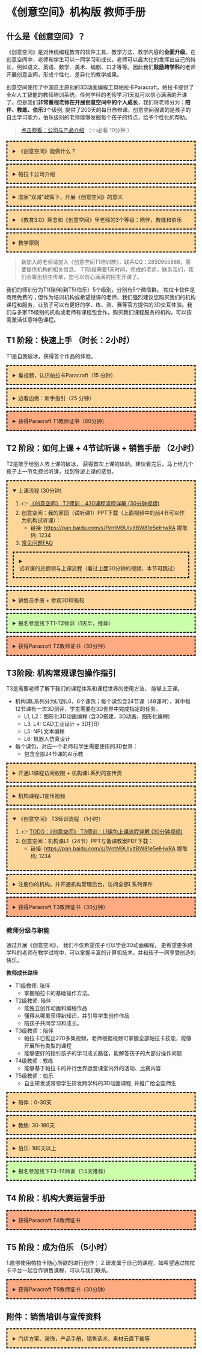 <style>details{  border:dashed;  padding:1em;  margin-top:0.5em;  margin-bottom:0.5em;  background-color:#ffd699;} details summary{ cursor:pointer;}</style> 

# 《创意空间》机构版 教师手册

## 什么是《创意空间》？

《创意空间》是对传统编程教育的软件工具、教学方法、教学内容的**全面升级**。在创意空间中，老师和学生可以一同学习和成长，老师可以最大化的发挥出自己的特长，例如语文、英语、数学、美术、编剧、口才等等。因此我们**鼓励跨学科**的老师开展创意空间，形成个性化、差异化的教学成果。

创意空间使用了中国自主原创的3D动画编程工具帕拉卡Paracraft。帕拉卡提供了全AI人工智能的教师培训系统。任何学科的老师学习1天就可以信心满满的开课了。但是我们**非常重视老师在开展创意空间中的个人成长**，我们将老师分为：**陪伴、教练、伯乐**3个级别, 提供了200天的每日自修课。创意空间强调的是孩子的自主学习能力，伯乐级别的老师能够发掘每个孩子的特点，给予个性化的帮助。

> [点击观看：公司与产品介绍]( https://keepwork.com/official/tips/sx1/1_1)  （:point_left:必看 10分钟 ）

<details>
  <summary>《创意空间》能做什么？</summary>

- 学习3D动画、编程、CAD等课程，覆盖K12全年龄层
- 项目式学习，全程人工智能虚拟老师；课程平均完成率95%
- 孩子超级喜欢的3D虚拟校园
- 老师、家长放心的3D在线学习空间 
- 国家大赛支持
- 无需老师备课，学生作品成果明显
- 学生和老师共同学习和实践人工智能的舞台
- 机构老师可以自主研发基于3D虚拟世界的跨学科课程，发布独立APP或与官方合作实现2次盈利
  
![](https://api.keepwork.com/ts-storage/siteFiles/20933/raw#1628644359764image.png) 

> [点击观看](https://v.qq.com/txp/iframe/player.html?vid=d3268d9v39x)  帕拉卡创始人介绍《创意空间》的视频 （10分钟）
  
### 《创意空间》相比Scratch等传统编程课的优势：

1. 师资成本最低，全学科老师都可授课，培训1天可以开课，持续200天的教师成长课。
1. 孩子喜欢，提供了玩与学的3D空间
1. 成果显著，3D动画+编程作品参加国家大赛
1. 跨学科老师可结合自身知识，有更多发挥空间
1. 一款软件覆盖从小学到大学的所有国家课标中的3D动画、编程、CAD等教学和创造内容，无需切换语言和工具
    - 其它编程课：颗粒玩具 > Scratch图块 > Python > C++ NoIP 频繁切换工具和课程主题，造成老师和学生的双流失。
1. 帕拉卡是中国自主原创的工具：免费，开源
    - 全球首家面向个人的3D动画创作工具 （2006年首次发行），经历过500万孩子的使用。

![](https://api.keepwork.com/ts-storage/siteFiles/20934/raw#1628644405238image.png)

> 我们相信一个能用软件在3D虚拟世界中随心所欲创作的老师，一定是当今社会上**最稀缺的老师**；中国的未来需要更多有原创能力的老师！
  
</details>


<details>
  <summary>帕拉卡公司介绍</summary>


深圳市帕拉卡科技有限公司是国内3D动画编程教育的开创者，公司自主开发了国内首款3D动画编程创作工具一一帕拉卡Paracraft, 并开发了大量适合7-1 8岁学生学习的特色3D动画编程教育课程产品，课程包含3D动画编程、CAD编程、NPL人工智能、机器人仿真设计，产品一经推出深受学生和教师欢迎。


公司拥有16年的研发历史，拥有原创的NPL编程语言，ParaEngine 3D引擎等50多项软件著作权及PCT国际专 利，编写并开源了超过200万行代码。公司获得浙大耦坊教育基金的投资。


公司致力于为青少年提供更好的编程工具与学习体验，助力学校、教培机构开展拥有鲜明特色的3D动画编程教育，让每个学生都能使用计算机随心所欲的创作，让学生通过编程来形成对世界的新认知，帮助学生构建新的思维模式，培养面向未来的创造者。
  
:point_right: 点击观看公司宣传片：https://www.paracraft.cn/about_us

</details>


<details>
  <summary>国家“双减”政策下，开展《创意空间》的意义</summary>

“双减”对学生来说意味着他们有更多的时间进行`自主学习`。电脑和网络是AI时代最好的自主学习工具。如何利用在校老师，使中国少年儿童自然地成为：国家需要的人才，成为建设中国和影响世界的精英？

现状：  
- 中国的绝大多数学校，把“电脑”视为儿童和青少年的“禁品”。“严禁学生自带笔记本电脑进入学校”。他们都担心儿童会沉溺于电脑和网络，影响学习成绩。许多家长配合学校把电脑都锁了起来。
- 中国儿童“没有电脑使用权”，这是中国进入素质教育时代的“三座大山（无尽无休的课外补习、没有电脑使用权、没有创作和分享的平台）”
  

所幸的是: 
- 中国进入素质教育的时代已经到来，所谓“三座大山”正在被国家推平。国家发布双减政策后，又发布了鼓励学生在校使用`个人电脑`的省级试点通知。
- 今天中国移动互联网4G和5G用户数已达到10亿。今天中国少年儿童的生活、学习、社会活动已经不可能脱离电脑和网络存在。
- 如何引导中国少年儿童在网络世界中学习、生活和参与社会活动？
- 如何解决素质教育中师资、教材、载体和平台等等问题？

解决方案：
- 鼓励全体教师，在学校全面开展《创意空间》形式的自主学习空间。先从最大化利用计算机教室，再到学生自带电脑在普通教室中开展。
- 使用自主原创和开源的帕拉卡人工智能平台工具。通过AI虚拟老师，手把手为学生演示教学和指导操作，确保即使课堂没有老师指导，每位学生都可以掌握所有的学习操作。
- 鼓励学生和在校老师利用电脑制作包括：语言、计算机、数学、物理、化学、生物等全学科的3D动画交互式课件或虚拟世界；建议使用自主原创和开源的帕拉卡人工智能平台工具；形成围绕全学科的计算机作品创作氛围。
- 举办上述3D交互式课件或3D世界的全国性大赛，并由国家或教育部，每年投入专项资金，奖励做出优秀人工智能3D交互式课件或3D世界教材的老师和学校。

> 机构老师可以通过430延时班入校服务学生！
  
</details>


<details>
  <summary>《教育3.0》理念和《创意空间》里老师的3个等级：陪伴，教练和伯乐</summary>
  
![](https://api.keepwork.com/ts-storage/siteFiles/21114/raw#1631674812942image.png) 

- 教育1.0： 老师是信息的单向输出者；学生是被动的接受者
- 教育2.0： 老师是指挥家、CEO；学生通过合作解决问题
- 教育3.0： 老师是导游；学生是探索者，自学者和创造者  

### 为何在《创意空间》中， 老师只需做导游？
帕拉卡Paracraft是中国自主原创的3D动画编程工具， 它为孩子提供了一个丰富多彩的和自然界相似的3D虚拟世界。 

当学生面对的不是书本和教室，而是一个足够广阔和吸引人的世界时；学生们需要的不再是教学，而是导游。如同参观名胜古迹，我们希望在导游的提示下，自主游玩。 

教育3.0的核心是为孩子提供一个足够丰富和吸引人的自主学习空间； 老师的角色是导游和伯乐：告诉孩子从哪里可以获得更多知识， 启发孩子做出更好的作品。
  
  
创意空间里的老师根据各自能力的不同，有三个等级：陪伴，教练，和伯乐。
- 第一等级的陪伴，其职能主要是上述教育3.0里老师的职能，目标主要是在创意空间的环境里营造一个教育3.0的平等包容的社会化学习氛围，帮助学生在学习讨论交流中充分挖掘内心世界，充分表达，并鼓励多元平等的交流。
- 而在维护一个教育3.0的平等包容的社会化学习氛围基础上，教练，简单的讲，需要有对Paracraft相关领域（3D建模，动画，和编程）有丰富的经验，能够根据重要体验和抽象知识模型之间的互动的原则来引导学生进行高效的学习。
- 伯乐的要求则更高。俗话说，千里马常有，伯乐不常有。伯乐需要对生命的发展有深刻的洞见与洞察能力，需要对各方向之间的交叉与互相的导入有充分的理解，能够在学生的基于兴趣的自主学习活动中与作品创作中在早期即发现学生的潜质并予以相应的引导。

更多请了解[Paracraft教育](/official/docs/learning_center/paracraft_edu)以及[Paracraft学习系统中的核心理念](/official/docs/teach/lessons/edu_guide)。

  
</details>


<details>
  <summary>教学原则</summary>

### 自主性第一原则：
只要学生自己能做到的，老师要让学生自己去做。只有当老师不介入时，学生可能会放弃时，老师才介入。但介入时，仍然基于自主原则，比如老师主要做兴趣导入，象一个老玩家一样介绍哪里有好玩的地方；或者在探索过于复杂的地方，指出学生可以先探索哪个地方，其他地方可以先不管；或者因为学生当前能力略有欠缺或者学习资料不是很清晰时，稍微的帮学生降低一下难度。但整体上仍然是坚持自主原则。一旦学生可以自主学习了，老师即退出，把学习交回给学生。创意空间的老师不得有任何对学生施加强迫性学习的行为。

### 空间交互学习原则
创意空间的学习强调学生自主的感知能力与空间探索能力，学生自主决定自己要学习的内容或者要做的项目。帕拉卡自身的丰富性，可以让所有的学生都找到自己感兴趣的切入点。学生学习的进度与方式，都应该坚持自主原则。绝对杜绝线性的学习与教学的方式，创意空间的老师不应该进行按部就班的涉及所有学生的授课，要允许学生合理安排自己的时间。创意空间的老师不得布置任何强制性的作业。

### 平等原则
创意空间的老师不得有任何歧视学生侮辱学生的语言和行为，并即时制止学生中的此类行为，努力营造一个平等包容和交流的学习环境。
  
</details>

> 新加入的老师请加入《创意空间T1培训群》，联系QQ：2850955888，需要提供机构的相关信息。 T1阶段需要1天时间，完成的老师，联系我们，我们会寄出招生传单，您可以信心满满的招生开课了。

我们的师训分为T1(陪伴)到T5(伯乐）5个级别，分别有5个微信群。 帕拉卡软件是商用免费的；但作为培训机构或希望授课的老师，我们强烈建议您购买我们的机构课程和服务，让孩子可以有更好的学、练、测、赛等官方提供的3D交互体验。我们与多家T5级别的机构或老师有课程包合作，购买我们课程服务的机构，可以按需激活任意特色课程。

## T1 阶段：快速上手 （时长：2小时）
T1是自我破冰，获得首个作品的体验。

<details>
  <summary>看视频，认识帕拉卡Paracraft（15 分钟）</summary>
  
[点击观看：3分钟了解帕拉卡](https://keepwork.com/official/tips/videos/s13) ( :point_left: 必看)。
[点击观看：Minecraft与Paracraft的区别](https://keepwork.com/official/tips/s1/1_98) 
[点击观看：拥有个人作品对孩子的重要性](https://keepwork.com/official/tips/s1_wx/1_90)
  
### 学生作品赏析
[学生作品：有了想法你怎么做](https://keepwork.com/official/tips/videos/s19) ( :point_left: 必看)
[学生作品：象形之美](https://keepwork.com/official/tips/videos/s18)
[学生作品：太阳钟](https://keepwork.com/official/tips/s1_wx/1_88)
  
</details>

<details>
  <summary>边看边做：新手指引（25 分钟）</summary>

 
1. 软件下载：https://paracraft.cn/download :point_left: 务必下载PC版本
2. [点击观看：新手教学视频](https://keepwork.com/official/docs/videos/new_user_video) 
   - 请务必跟随视频，动手制作:heart:

</details>


<details style="background-color:#FFaa80">
  <summary>获得Paracraft T1教师证书（60分钟）</summary>

如何获得Paracraft T1教师证书？
- [点击查看：T1级别的自我检测表](https://keepwork.com/official/docs/teach/lessons/T1_teacher_test)  
- 制作一段20秒以上的动画，例如：在帕拉卡中设计并创造一个《创意空间》的**3D虚拟教室**
    - 需要有2个会动的角色：例如老师和学生
    - 需要用电影方块制作一段属于你们机构的《创意空间》宣传短片，字幕或场景中需要出现你所在机构的名字
- 用手机或帕拉卡内置短视频分享功能，将你制作的视频，发到《创意空间》微信群中
  
  </details>


## T2 阶段：如何上课 + 4节试听课 + 销售手册 （2小时）

T2是敢于给别人去上课的破冰， 获得首次上课的体验。建议看完后，马上给几个孩子上一节免费试听课，找到导游上课的感觉。

<details open>
  <summary>上课流程 (30分钟)</summary>

1. :point_right: [《创意空间》 T2师训：430课程流程详解 (30分钟视频)](https://keepwork.com/official/tips/sx1/T2_430)
2. 创意空间：我的家园（试听课1）PPT下载（上面视频中的前4节可以作为机构试听课）：
   - 链接: https://pan.baidu.com/s/1VntM9UIyItBW81e5elHwRA  提取码: 1234
3. [常见问题FAQ](https://keepwork.com/official/docs/teach/lessons/lesson_faq)
  
<details>
  <summary>试听课的总纲领与上课流程（看过上面30分钟的视频，本节可跳过）</summary>

### 试听课的总纲领
试听课一共4节，形式是一样的。
- **主线任务**：用最快的速度，让孩子**开始创造**属于自己的作品，然后报名参加大赛。
   - 试听课的主线故事情节：“孩子正在参加每月的创意空间大赛”，不可以半途而废。
- **支线任务**：
   - 用最快的方式，让孩子获得尽量多的搭建技巧，能创造有一定交互的动画作品。和我们培训T1老师一样，我们要追求**学习效率优先**原则，而非上课形式优先。 
   - 让学生获得技能迅速提升的成就感，并看到Paracraft区别于MC, scratch的各种**全新的可能性**。 
   - 让参加过试听课又去学Scratch，成为一种愚蠢的行为。
   - 让家长看到自己孩子的学习能力、作品和**全新的天赋**。
   - 告诉家长和孩子，真正**优秀的作品**是什么样子的，后面还有巨大的**成长空间**。

基本上，能完成主线任务，报名转化是很自然的事情；完成支线可以锦上添花。 

### 试听课的上课流程
试听课形式是一样的，可以循环上，随意插班，但是每人最多4节。不用区分1、2年级，和3年级以上，混班上即可。

- 1分钟：老师个人介绍+创意空间介绍：“大家好， 我是XXX老师。 欢迎大家来到创意空间，在这里你要学会创造属于自己的3D动画和编程作品”
- 5分钟：播放优秀的用户作品视频（清单见后文）+ 简单互动 
   - 互动内容：提问视频中的某个环节是怎么做出来的？ （互动清单见后文）
- 2分钟：大赛宣导
   - 进入神通杯3D世界：重复宣布一次 **《创意空间》新人赛** 作品评比将在第4次课开始，还没有个人作品的学生，老师课堂中会1对1辅导。前X名用户可以获得XXX、图书和公仔（展示一下），只要有作品参赛的用户都可以获得一套漂亮的服装（其实是帕拉卡的虚拟会员道具），就像老师这个虚拟角色身上的衣服一样。
- 3分钟：大赛颁奖：每4次课一次，如果班上已经出现优秀作品，可以插播几次颁奖，**重点看下家长是否到场了，家长有拍照需求，我们有课后转化需求**。 注意，如果一个孩子已经提前获奖，就可以告诉家长可以直接转上正课了，不用等上完4节试听课。
   - 如果刚好是第四节课，老师需要提前准备好证书，通过项目ID展示学生的获奖作品，人不多时，也可以由学生自己向全班介绍作品，并拍照留念，家长可参与。
- 3分钟：布置小项目探索任务
   - 老师需要布置每天的小项目探索任务：可能是某个世界，或项目ID或AI课程（具体见后面清单，含PPT），一般会占用学生10-20分钟时间。并告诉大家：“完成任务的同学，可以开始继续创造自己的参赛作品了”，两个认识的同学也可以多人联机创造。 探索任务并不是必须完成的，如果班级里有新人，插班生，或年纪特别小的孩子，可以针对性的单独布置不同的任务，例如F1。 
- 40-60分钟：
    - 学生自由创造或完成小任务：开始10分钟老师需要**全班观察并及时纠正不当行为**，和做基本的操作指引（左手键盘，右手鼠标），然后进入1v1辅导环节。
    - 老师开始1v1辅导，争取每个孩子**给足5分钟**的1v1时间，有些孩子可能第一天轮不到1对1辅导，但是4次课总能轮到2次。 1v1可以是老师走到孩子的身边， 也可以是叫孩子离开座位到老师身边，这样家长看到感觉会比较好。 
- 1v1的5分钟中，老师的目标是**完成主线任务**，也就是让孩子构思并开始创造自己的作品，一般是这样的：
    - 询问孩子是否有自己的想法？80%的孩子可能没有想法， 此时要继续问孩子平时喜欢看什么？然后**现场演示**给孩子，到哪里可以去探索适合它的别人的项目, 并从中寻找灵感，例如解谜游戏，过山车游戏，跑酷游戏等。 告诉孩子去玩和体验，下次再1v1时，要有自己的想法。 厉害的老师，可以在5分钟内，帮助孩子直接找到第一个目标。 
    - 对于已经有作品的孩子， 让孩子向老师展示自己的作品（项目ＩＤ），老师一定要充分**鼓励和点赞**，再提供一些思路，**现场展示**一些相关的教学内容的连接，让孩子的作品可以更进一步。　例如，“你可以回家看下这个教学视频，给场景添加动画哦”
    - 注意老师现场演示的核心思想是：让用户学会到哪里寻找帮助。 
    - 老师或助教此时可以记笔记、拍照， 准备分享给家长群的学生笔记，试听课建议都有1v1笔记发到家长群。
- 5分钟：
   - “下课了，请大家保存作品，**回家可以继续创造！**家中还没有安装软件的同学，请到老师这里**领取安装指南**。”
   - 鼓励回家创造， 并再次强调《创意空间》新人赛：“还有2次试听课， 我们就要评选优秀作品和颁奖了哦，大家可以回家继续完善作品，有问题可以**让家长通过微信群问老师**”    

</details>
  
</details>


<details>
  <summary>销售员手册 + 参观3D样板校</summary>

### 机构销售员手册 (30分钟)
:point_right: [机构端销售员手册（建议熟读+背诵部分内容）](https://keepwork.com/official/docs/teach/lessons/saleForParent)

### 参观3D样板校 (30分钟)
:point_right: 请大家访问ID：81036 的3D世界，这是一个《创意空间》样板校, 里面所有的内容都是可以交互的, **装修方案**也在这里查看。 

![](https://api.keepwork.com/ts-storage/siteFiles/21113/raw#1631674562473image.png)  
  
<details>
  <summary>《创意空间》样板校：清单 （销售员与校长必看）</summary>
  
在3D世界中， 下面物品可点击，有交互，联系客服到百度云盘中下载：
1. 前台（传单， 3本教材，帕拉卡授权单位证书）， 
1. 前台易拉宝( 招生方案 + 促销价格 + 活动)
1. 前台 3D打印机 （展示）
1. 前台大屏幕视频轮播：可以循环播放，宣传片和优秀学生作品，请到宣传资料处下载
1. 小会议室内墙海报，桌子上3本教材：成交家长的场所
1. 家长会大教室
1. 洗手间  
1. 创意空间教室
   1. 门上：创意空间Logo，
   1. 内墙给孩子看：项目ID+美图， 
   1. 外墙给家长看：创意空间介绍，价值观介绍， 课程介绍，教育协会证书，学生获奖作品二维码，孩子获奖证书等），
1. NPC：校长，销售员，老师：点击后， 模拟家长的各种问题，做解答。
  

:heart: 我们建议销售员是T1级别的老师， 并达到可以上试听课的水平。并能够按照自己的理解去介绍帕拉卡。

:point_right: 销售员和校长可以通过参观我们的虚拟样板校3D世界，一边玩一边身临其境的训练**销售话术**！
  
</details>

</details>

<details style="background-color:#ccFFaa" >
  <summary>报名参加线下T1-T2师训（1天半，推荐）</summary>

请自带笔记本电脑，联系客服报名，满10人开课，每周都有，建议机构校长和老师同时来参加。
  
#### 第一天：轮流上课 （全天）
- 准备（1小时）
   - 15分钟: 观看[公司](https://www.paracraft.cn/about_us) [宣传片](https://keepwork.com/official/tips/sx1/intro2G)的同时：签到，联网，安装产品, 发放临时机构的学员激活码, 并引导激活
   - 20分钟: 机构运营经验分享：装满学校
   - 15分钟：观看[创意空间介绍](https://keepwork.com/official/tips/s1/1_217)视频；总结：当好导游！1.5天的培训流程概述
   - 5分钟：发纸质PPT每人一页。
   - 5分钟：展示《创意空间》样板校：81036，定每人的创作目标
- 培训师演示（30-60分钟）： L1的1，2节
- 上午试讲1（1小时）：L1前3-10节，每1-2人一节，每人15-20分钟
- 下午试讲2（3小时）：L1前3-10节，每1-2人一节，每人15-20分钟
- 晚上个人作品创作和1v1辅导
  
#### 第二天：销售考试 （半天） 
- 销售考试：相互问答  
- 作品展示；颁发T2教师结业证书；合影
  
</details>

<details style="background-color:#FFaa80">
  <summary>获得Paracraft T2教师证书（30分钟）</summary>

- [T2：自我检测表](https://keepwork.com/official/docs/teach/lessons/T2_teacher_test) 

如何获得Paracraft T2教师证书？
 1.完成“自我检测表”
 2.上至少1次课，发送上课或1v1辅导过程的视频

</details>


## T3阶段: 机构常规课包操作指引

T3是需要老师了解下我们的课程体系和课程世界的使用方法， 能够上正课。

- 机构课L系列分为L1到L6，6个课包；每个课包含24节课（48课时），其中每12节课有一次3D测评，学生需要在3D世界中完成指定的任务。
   - L1, L2：图形化3D动画编程 (含3D搭建，3D动画，图形化编程)
   - L3, L4: CAD工业设计 + 3D打印
   - L5: NPL文本编程
   - L6: 机器人仿真设计
- 每个课包，对应一个老师和学生需要使用的3D世界：
   - 包含全部24节课的AI示教

<details>
  <summary>开通L1课程访问权限 + 机构课L系列的宣传页</summary>
  
T3师训使用机构课L1课包， 需要成为我们的正式机构会员，才能为机构老师开通访问权限。
  
1. :point_right: 联系客服, 提供老师账号，并开通《机构课L1》课包世界的访问权限。
   - [点击观看L1引导视频 （2分钟），有权限的老师请在3D世界中观看](https://api.keepwork.com/ts-storage/siteFiles/21052/raw#1629970903774L师训.mp4) 


![](https://api.keepwork.com/ts-storage/siteFiles/20957/raw#162884461999911111.png) 


### 更多课程介绍资料  
- [创意空间：机构课L系列介绍(详细版)](https://api.keepwork.com/ts-storage/siteFiles/16629/raw#1600242081027帕拉卡机构课程介绍(详细版).pdf) 
- [机构课L系列 L1-L6 能力标准与知识点列表](https://qiniu.keepwork.com/128866-bb2a8b80-3e9c-11eb-a508-61389ffdf072.xlsx?e=4782444999&token=LYZsjH0681n9sWZqCM4E2KmU6DsJOE7CAM4O3eJq:TMkxVv6keezQ26XY6WwVj2sy-BA=#1608012844077%E8%83%BD%E5%8A%9B%E6%A0%87%E5%87%86%E4%B8%8E%E7%9F%A5%E8%AF%86%E7%82%B9%E5%88%97%E8%A1%A8.xlsx;attname=%E8%83%BD%E5%8A%9B%E6%A0%87%E5%87%86%E4%B8%8E%E7%9F%A5%E8%AF%86%E7%82%B9%E5%88%97%E8%A1%A8.xlsx) 
  
</details>

<details>
  <summary>机构课程L1宣传视频</summary>
  
[L1宣传视频](https://keepwork.com/official/tips/sx1/L1_intro)



</details>

<details open>
  <summary>《创意空间》 T3师训流程 （1小时）</summary>
  
1. :point_right: [TODO：《创意空间》 T3师训：L1课包上课流程详解 (30分钟视频)](#)
1. 创意空间：机构课L1（24节）PPT与备课教案PDF下载：
   - 链接: https://pan.baidu.com/s/1VntM9UIyItBW81e5elHwRA  提取码: 1234
  
</details>


<details>
  <summary>注册你的机构，并开通机构管理后台，访问全部L系列课件</summary>

### 开通课程世界的权限  
1. 联系帕拉卡工作人员注册你的机构，并开通已经购买的课包的访问权限, 并指定机构管理员账号。  
   1. 管理员可以在后台添加老师账号，默认最多5人。   
1. 机构招生后，需要统计所有报名学生的账号，并确保这些账号都加入了自己的机构。 
1. 开课前或首节课后，将班级的学生账号清单发给帕拉卡客服，24小时内，我们会为所有学生开通对应课包世界的访问权限。 
   1. 如果学生账号数量超出了已购买的上限，需要续费后才能开通。
   1. 开通后，所有学员的个人存档中，将出现对应课包的3D世界，可随时学习。
1. 老师端课件访问：
   1. 在帕拉卡软件中打开[教学中心](https://keepwork.com/org/visit/admin/packages) 。
   1. 课程包按照类别展示，点击类别可进行课程包的切换。（每个课程都有教案及课件，教案用于教师备课，课件用于学生上课展示）
   1. ![](https://api.keepwork.com/ts-storage/siteFiles/21051/raw#1629968035843image.png) 

</details>


<details style="background-color:#FFaa80">
  <summary>获得Paracraft T3教师证书（30分钟）</summary>

- [T3：自我检测表](https://keepwork.com/official/docs/teach/lessons/T3_teacher_test) 

### 下面为一些样板课视频，随机观看5个项目视频，并跟着做3个
- [编程课L1-L2](https://keepwork.com/official/docs/tips/p1)
- [动画课L1-L2](https://keepwork.com/official/docs/tips/a1)
- [CAD与3D打印课程 L3](https://keepwork.com/official/docs/tips/cad)
  
## 备注：
如何获得Paracraft T3教师证书？
 1.您需要完成“自我检测表”。
 2.您需要将您最满意的作品传给我们。

</details>


### 教师分级与职能

通过开展《创意空间》， 我们不仅希望孩子可以学会3D动画编程， 更希望更多跨学科的老师在教学过程中，可以掌握丰富的计算机技术，并和孩子一同享受创造的快乐。

**教师成长路径**
- T1级教师: 陪伴
   - 掌握帕拉卡的基础操作方法。
- T2级教师: 陪伴
   - 能独立创作动画和编程作品
   - 懂得从哪里获得新知识，并引导学生创作作品
   - 陪孩子共同学习和成长。
- T3级教师：陪伴
   - 帕拉卡已推出270多集视频，老师根据视频可掌握全部帕拉卡技能，能够开展所有类型的课程
   - 能够更好的指引孩子的学习成长路径，能解答孩子的大部分操作问题
- T4级教师：教练
   - 能够基于帕拉卡的并行世界运营课堂内外的活动、比赛内容
- T5级教师：伯乐
   - 自主研发或带领学生研发跨学科的3D动画课程, 并推广给全国师生
   
<details>
  <summary>陪伴：0-30天</summary>

陪伴级别是创意空间的老师的基本级别，主要对青少年起到陪伴的作用，不仅仅是管理课堂纪律，更重要的是心理上的陪伴与支持，同时努力营造一个平等包容和交流的自主学习环境，让学习自然的自主的发生。

陪伴级别的老师的具体职能如下：

#### 课前引导
播放帕拉卡26分钟的介绍视频。看完后学生即能开始上手。

#### 介绍学生相关学习资源
介绍学生哪里可以浏览小项目列表，教学文档，以及优秀作品。

#### 管理课堂
维护好课堂纪律，提醒学生交流的时候保持低音量。注意学生有无打游戏情况，如有则即时制止并提出警告。

#### 鼓励，赞扬
对学生的作品要不吝赞赏：
- 简单的点赞
- 能够表达出学生的作品打动到你的地方

以上几点是对陪伴老师的基本要求，如果个别老师能够进一步指出学生作品里可以改进的地方，不管是在情感表达方面，用色方面，还是编程方面等等，都值得鼓励。

#### 大量学习活动的组织
陪伴老师需要在日常多组织学生共学的学习活动，充分发挥老师善于组织的特长，并鼓励学生们开放平等的交流。

陪伴老师可以不局限于本文档中列出的学习活动，可以充分发挥自己的主动性与创造性，根据自己对学生学习的观察，发起多种多样的共学活动。

#### 鼓励小组讨论，鼓励同伴学习
经常鼓励学生主动与相同或相补兴趣爱好的其他学生组成共学小组或项目组。鼓励学生互相交流经验，养成有问题问其他同学的习惯，改变一有问题就问老师的坏习惯。同伴学习是学生们未来走向社会必不可少的学习技能。

#### 引导学生做好学习记录
每次创意空间结束后，老师询问学生今天学到了什么。有文字记录能力的学生可以要求学生自己做学习记录，没有文字记录能力的老师帮助记录。

#### 做好老师学习记录
陪伴老师虽然不一定掌握帕拉卡相关知识，但我们仍然希望陪伴老师象学生那样在创意空间里学习，并做好自己的学习记录。

同时，要求陪伴老师做好陪伴方面的学习记录，不断提高自己的陪伴能力。

老师的学习记录，将作为教师工作督导与教师培训的重要内容，帮助老师完成职业技能的升级，逐步可以晋升到教练甚至伯乐的级别。


#### 做好学生学习档案的维护工作

学生学习档案主要由教练来记录，但陪伴老师应辅助教练做好学生学习档案的录入与维护工作，如学生姓名学号以及相关作品的登记等等。

#### 小项目  
小项目列表，适合起步的小朋友，提供各阶段各类别的项目供选择。
- 对于刚接触paracraft的初级阶段的学生，可以选择F1帮助菜单教程里的项目来完成
- 对于稍微有一定能力的，可以进入一些大的分类去选择合适的小项目，如建筑（花园，塔，书房，学校等），过山车，密室，编程（乒乓球，迷宫等）。
- 老师可以推荐合适的项目

有学习导师的，由学习导师提供专门的答疑，评估和指导。否则由学习顾问来统一承担。

[小项目列表](/official/docs/teach/lessons/small_proj_list)

#### 大项目
项目列表里每个项目应该有清晰的标题，文字说明，相关配图等。其他学生已经完成的该项目作品列表。

小项目阶段持续一段时间后，基本有大项目能力的学生，可以进入大项目阶段。学生组建项目团队。一个月做一个项目。

陪伴老师只需要做好大项目的组织与维护工作，如引导学生建立项目页面以及保存与分享项目。



以下是陪伴级别的老师可以开展的课堂：

#### 优秀作品欣赏课 
适合：所有级别老师

帕拉卡有大量的官方优秀作品，并且有不同的类别。老师可以在优秀作品欣赏课上播放这些作品的视频。

#### 小学生作品鉴赏课
适合：所有级别老师

帕拉卡上有同年龄层的其他孩子的海量作品，更符合这个年龄层的兴趣爱好。老师可以挑选好的作品介绍给学生。

#### 学生作品展示课
适合：所有级别老师

老师观察学生作品情况，每学期多组织学生作品展示课，并鼓励学生分享与表达，鼓励学生围绕作品进行讨论交流。并做好优秀作品的在全校的评选与展示工作。

</details>



<details>
  <summary>教练: 30-180天</summary>

教练需要有陪伴的基本技能，但不用要求过高。有条件的创意空间可以配备两个老师，一个陪伴一个教练，或者教练只是部分时间参与创意空间的学习活动。

教练需要对帕拉卡相关的几个领域，搭建，建模，动画，和编程，或其中某一个领域有丰富的学习经验。能够快速的识别学生的自主学习过程中学生正在积累哪方面的相关技能和知识，能够实时的引导学生进行更多的相关学习活动，快速的建立起相关知识框架。

以下是教练可以看展的课堂活动：

#### 学习咨询
适合：所有教练和伯乐级别老师

教练要定期性的开展学习咨询活动。了解学生的学习兴趣能力和潜力，给予相应的学习建议，提供个性化学习方案。

[学习咨询参考手册](/official/docs/teach/lessons/consulting_guide)

[教练如何指导学生](/official/docs/learning_center/how_to_mentor)

#### 大项目的指导
适合：所有教练和伯乐级别老师
教练指导学生完成项目，提供项目解决思路，回答学生疑问，帮助攻克难点。

#### 学生学习档案的记录整理
适合：所有教练和伯乐级别老师

学生学习档案的记录与整理主要由教练负责。教练需要根据学生的日常学习记录以及学生作品的情况，定期对学生学习档案做更新。

学习档案反应了一个学生整体的情况，包括兴趣爱好特长等等，反映了一个个体生命的整体状况。即使老师更替，新的老师也能根据学生的学习档案快速了解学生的学习特点。

教练可以开展的课堂：

#### 专题课
适合：所有教练和伯乐级别老师

可以做些专题性的课，这些课可以说某个主题的，比如密室设计策略，关卡设计的多种方案，游戏设计系列，或者是针对学生在项目中出现的常见问题，或者是关于学习方法的，比如查阅文档的方法等等。



#### 优秀作品拆解课
适合：所有教练和伯乐级别老师

对于优秀的动画作品或编程作品，教练在课堂上展示如何拆解这些作品，学习它们的制作过程。

</details>


<details>
  <summary>伯乐: 180天以上</summary>

伯乐一定是教育心理学专家，即使没有相关证书，但在实践上一定有这样的能力。帕拉卡会提供帕拉卡认证的伯乐级别的老师，定期的派往全国的各创意空间。

伯乐不一定有教练在帕拉卡各相关领域的具体专业技能与知识，但对生命生长和发展的各种状态与各种可能性有深入的理解和认识。

除了前往当地，具体观察学生制作作品的观察，并对各创意空间的实施做督导工作，伯乐平时需要经常浏览全国各地学生的作品，并基于作品汇同总部的帕拉卡专家，对每个学生给予发展上的整体的建议。并保持对学生
  
</details>


<details style="background-color:#ccFFaa" >
  <summary>报名参加线下T3-T4师训（1.5天推荐）</summary>

1. [T3师训：项目教学大纲](https://keepwork.com/official/docs/teach/lessons/teacher_training_projects)
1. [《创意空间》 T3师训（上）：基础理论(1.5小时视频回放)](https://keepwork.com/official/tips/sx1/T3)
1. [《创意空间》 T3师训 (下)《123木头人》(1.5小时视频回放)](https://keepwork.com/official/tips/sx1/T3_1)
  
### T3-T4师训大纲
- 对象：
  - 已获得T2证书的老师。
  - 独自创作加探索时长超过10小时的机构或学校老师。
- 目标：
  - 能够独立开发课程。
  - 能够辅导学生根据不同赛事要求，做出相应的参赛作品。
  - 能够开展3-7天的学生创作集训营。
- 时间：1.5天
- 形式：自学 + 线下培训/线上直播（推荐参加线下培训）
- 要求：请自带笔记本电脑。

#### 第一天：实战演练 （全天）
- 大赛解读：了解各种国家大赛的参赛方式、主题、提交流程等；往届获奖作品欣赏。
- 了解集训营上课理念和流程。
- 选题建议（1小时）
   - 建议学生独自完成。2人或多人合作需要一人为队长。
   - 学生选题时，老师需要尽可能的引导学生将作品分成几个类型。 例如建造为主的3个队伍；动画为主的3个队伍；编程互动的2个队伍。这样有利于1v1辅导时分配老师的精力。一般来说，建造 + 摄影机拍摄为主的，学生都可以独立完成；动画为主的，前期也要有较多搭建工作，只有K动画时需要老师协助；最占时间的可能是编程类的。1位老师精力有限，建议区分作品类型，也避免同类竞争。 1个老师根据个人能力可以带2-7个队伍。
   - 观看往期的大赛获奖作品10-20部, 并能够理解是如何做出来的。
   - 阅读100个编程项目，并了解前面30个的创作思路。
   - 老师自己选择其中1-2个项目制作，可以多人协作。
- 教师基本素养培训
   - 剧本与分镜（2小时）：
      - 知道剧本和分镜的基本结构。
      - 知道游戏设计文案的写法：UI设计、场景设计、角色设计、核心玩法设计、系统设计等。
      - 知道如何迭代开发产品：用最短的时间做出一个能运行的产品，然后不断优化。
      - 自己动手写一个文案
      - 自己动作画一个分镜
   - 常用镜头语言（1小时）：观看好莱坞电影专业的镜头语言教学视频6部：理解近景，远景，蒙太奇等常用镜头语言。 并自己动手制作一个具有镜头语言的组合镜头。
   - 多人联网和多人编辑 （3小时）：熟练掌握3D世界的局域网同步编辑，基于版本控制和锁机制的多人编辑方法。老师需要用多人编辑的方式完成一个项目，体验这个过程中会出现的各种问题。世界上所有的软件、动画、WORD文档等数字产品的开发，都会涉及版本控制，尤其是编程这样需要多人协作的项目。一般会要求2-3名老师一起合作一个选题项目。
- 常用编程模板（2小时）：熟悉常用的F1编程模板和它们的用法。
- 晚上个人作品创作和1v1辅导
 
#### 第二天：实战演练 （半天）
  
- 个人作品创作和1v1辅导
作品展示；颁发T3教师结业证书；合影  
  
</details>

## T4 阶段：机构大赛运营手册

<details style="background-color:#FFaa80">
  <summary>获得Paracraft T4教师证书</summary>

- [《Paracraft集训营》教师培训课](https://keepwork.com/official/docs/teach/lessons/teacher_training_projects)
  
## 备注：
如何获得Paracraft 4教师证书？
 1.完成一个完整的游戏作品，并将作品ID告诉我们。
 2.辅导学生进入了全国大赛并获奖  

</details>


## T5 阶段：成为伯乐 （5小时）

1.能够使用帕拉卡随心所欲的进行创作；
2.研发属于自己的课程，如希望通过帕拉卡平台一起合作销售课程，可以与我们联系。 

<details style="background-color:#FFaa80">
  <summary>获得Paracraft T5教师证书（30分钟）</summary>

 [T5自我检测表](https://keepwork.com/official/docs/teach/lessons/T5_teacher_test) 

  
## 备注：
如何获得Paracraft T5教师证书？
 1.您需要完成“自我检测表”。
 2.根据“自我检测表”的指引，在项目列表里的挑选5个以上的项目进行创作，并将作品ID告诉我们。

</details>

## 附件：销售培训与宣传资料 

<details>
  <summary>门店方案、装饰，产品手册，销售话术，素材云盘下载等</summary>

为更好辅助机构运营《创意空间》，我们准备了大量机构运营素材和资料包，可根据需求下载使用，购买我们的机构服务，还可获得1v1的在线督导服务。
  
[门店方案、装饰](https://keepwork.com/palaka/sucai/%E9%97%A8%E5%BA%97%E6%96%B9%E6%A1%88/%E5%B8%95%E6%8B%89%E5%8D%A1%E6%96%B9%E6%A1%88%E8%B0%83%E6%95%B4
- [帕拉卡产品手册](https://keepwork.com/palaka/sucai/paracraft%E5%B8%95%E6%8B%89%E5%8D%A1%E6%9C%BA%E6%9E%84%E8%AF%9D%E6%9C%AF/%E5%B8%95%E6%8B%89%E5%8D%A1%E4%BA%A7%E5%93%81%E6%89%8B%E5%86%8C)  
- [教育机构话术资料](https://keepwork.com/palaka/sucai/paracraft%E5%B8%95%E6%8B%89%E5%8D%A1%E6%9C%BA%E6%9E%84%E8%AF%9D%E6%9C%AF/%E6%95%99%E8%82%B2%E6%9C%BA%E6%9E%84%E8%AF%9D%E6%9C%AF%E8%B5%84%E6%96%99)  
- [Paracraft家长公开课](https://qiniu.keepwork.com/128866-b0f74b50-216d-11ea-beb2-1b908bad2747.docx?e=4782445117&token=LYZsjH0681n9sWZqCM4E2KmU6DsJOE7CAM4O3eJq:6za_OyDgIlYsyy6PnAlVcxSvXJ4=#1576656559228Paracraft%E5%85%AC%E5%BC%80%E8%AF%BE%E6%B5%81%E7%A8%8B%EF%BC%88%E5%AE%B6%E9%95%BF%E7%BE%A4%EF%BC%89.docx;attname=%E5%85%AC%E5%BC%80%E8%AF%BE%E6%B5%81%E7%A8%8B%EF%BC%88%E5%AE%B6%E9%95%BF%E7%BE%A4%EF%BC%89.docx) 
- [机构素材清单](https://keepwork.com/palaka/sucai/index)  
- [《创意空间》面向机构的销售员手册](https://keepwork.com/official/docs/teach/lessons/sale_teacher)

### Paracraft创始人每日说 (可转发给家长，帕拉卡小程序中都有)

1. [【视频】代码方块案例演示 (上）](https://keepwork.com/official/tips/s1_wx/1_67)
1. [【视频】代码方块案例演示（下）：动态光源、UI](https://keepwork.com/official/tips/s1_wx/1_68)
1. [【视频】Paracraft创始人写的自学编程的教材](https://keepwork.com/official/tips/s1_wx/1_78)
1. [【视频】相似原理介绍：人脑=记忆+思维](https://keepwork.com/official/tips/s1_wx/1_79)
1. [【视频】动画编程作品演示: MindManager](https://keepwork.com/official/tips/s1_wx/1_80)
1. [【视频】学习的本质是对3D动画的控制力](https://keepwork.com/official/tips/s1_wx/1_81)
1. [【视频】Paracraft创始人李西峙的童年经历](https://keepwork.com/official/tips/s1_wx/1_82)
1. [【视频】教育的本质：保持做有意义的事情](https://keepwork.com/official/tips/s1_wx/1_83)
1. [【视频】如何让孩子保持有事可做？](https://keepwork.com/official/tips/s1_wx/1_84)
1. [【视频】从自然界到虚拟世界：虚拟校园介绍](https://keepwork.com/official/tips/s1_wx/1_85)
1. [【视频】从虚拟世界到物理世界：机器人设计平台](https://keepwork.com/official/tips/s1_wx/1_86)
1. [【视频】自学编程：从幼儿园到大学](https://keepwork.com/official/tips/s1_wx/1_87)
1. [【视频】学以致用：科学篇 (12个获奖学生作品)](https://keepwork.com/official/tips/s1_wx/1_88)
1. [【视频】学以致用：英语篇 (代码展示+布料仿真)](https://keepwork.com/official/tips/s1_wx/1_89)
1. [【视频】拥有个人作品对孩子的重要性](https://keepwork.com/official/tips/s1_wx/1_90)
1. [【视频】作品就是你自己：3D社区并行世界展示](https://keepwork.com/official/tips/s1_wx/1_91)
1. [【视频】作品是最好的老师：探索别人的作品](https://keepwork.com/official/tips/s1_wx/1_92)
1. [【视频】寻找一位导师：好友系统](https://keepwork.com/official/tips/s1_wx/1_93)
1. [【视频】让孩子从小就拥有个人简历: keepwork项目存储](https://keepwork.com/official/tips/s1_wx/1_95)
1. [【视频】帕拉卡公司介绍: 人人可以随心所欲的创造](https://keepwork.com/official/tips/s1_wx/1_96)
1. [【视频】Scratch与Paracraft的区别: 编程教育3.0](https://keepwork.com/official/tips/s1_wx/1_97)
1. [【视频】Minecraft与Paracraft的区别：功能介绍](https://keepwork.com/official/tips/s1_wx/1_98)
1. [【视频】孩子应该学习什么编程语言？Python不是最佳选择](https://keepwork.com/official/tips/s1_wx/1_99)
1. [【视频】NPL语言简介](https://keepwork.com/official/tips/s1_wx/1_100)
  
</details>



